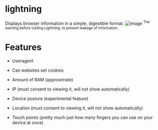 # lightning
Displays browser information in a simple, digestible format.
![image](https://github.com/user-attachments/assets/7905a3fd-eae9-44b7-9a51-d5c341f38e03)
<sup>The warning before visiting Lightning, to prevent leakage of information.</sup>
# Features
- Useragent
 
- Can websites set cookies

- Amount of RAM (approximate)

- IP (must consent to viewing it, will not show automatically)

- Device posture (experimental feature)

- Location (must consent to viewing it, will not show automatically)

- Touch points (pretty much just how many fingers you can use on your device at once)
